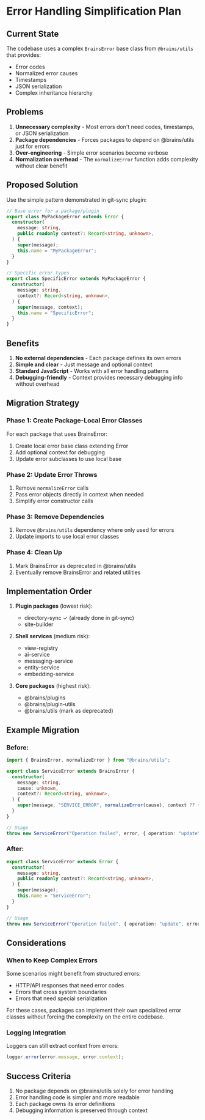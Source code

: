 # Error Handling Simplification Plan

## Current State
The codebase uses a complex `BrainsError` base class from `@brains/utils` that provides:
- Error codes
- Normalized error causes
- Timestamps
- JSON serialization
- Complex inheritance hierarchy

## Problems
1. **Unnecessary complexity** - Most errors don't need codes, timestamps, or JSON serialization
2. **Package dependencies** - Forces packages to depend on @brains/utils just for errors
3. **Over-engineering** - Simple error scenarios become verbose
4. **Normalization overhead** - The `normalizeError` function adds complexity without clear benefit

## Proposed Solution
Use the simple pattern demonstrated in git-sync plugin:

```typescript
// Base error for a package/plugin
export class MyPackageError extends Error {
  constructor(
    message: string,
    public readonly context?: Record<string, unknown>,
  ) {
    super(message);
    this.name = "MyPackageError";
  }
}

// Specific error types
export class SpecificError extends MyPackageError {
  constructor(
    message: string,
    context?: Record<string, unknown>,
  ) {
    super(message, context);
    this.name = "SpecificError";
  }
}
```

## Benefits
1. **No external dependencies** - Each package defines its own errors
2. **Simple and clear** - Just message and optional context
3. **Standard JavaScript** - Works with all error handling patterns
4. **Debugging-friendly** - Context provides necessary debugging info without overhead

## Migration Strategy

### Phase 1: Create Package-Local Error Classes
For each package that uses BrainsError:
1. Create local error base class extending Error
2. Add optional context for debugging
3. Update error subclasses to use local base

### Phase 2: Update Error Throws
1. Remove `normalizeError` calls
2. Pass error objects directly in context when needed
3. Simplify error constructor calls

### Phase 3: Remove Dependencies
1. Remove `@brains/utils` dependency where only used for errors
2. Update imports to use local error classes

### Phase 4: Clean Up
1. Mark BrainsError as deprecated in @brains/utils
2. Eventually remove BrainsError and related utilities

## Implementation Order

1. **Plugin packages** (lowest risk):
   - directory-sync ✓ (already done in git-sync)
   - site-builder
   
2. **Shell services** (medium risk):
   - view-registry
   - ai-service
   - messaging-service
   - entity-service
   - embedding-service

3. **Core packages** (highest risk):
   - @brains/plugins
   - @brains/plugin-utils
   - @brains/utils (mark as deprecated)

## Example Migration

### Before:
```typescript
import { BrainsError, normalizeError } from "@brains/utils";

export class ServiceError extends BrainsError {
  constructor(
    message: string,
    cause: unknown,
    context?: Record<string, unknown>,
  ) {
    super(message, "SERVICE_ERROR", normalizeError(cause), context ?? {});
  }
}

// Usage
throw new ServiceError("Operation failed", error, { operation: "update" });
```

### After:
```typescript
export class ServiceError extends Error {
  constructor(
    message: string,
    public readonly context?: Record<string, unknown>,
  ) {
    super(message);
    this.name = "ServiceError";
  }
}

// Usage
throw new ServiceError("Operation failed", { operation: "update", error });
```

## Considerations

### When to Keep Complex Errors
Some scenarios might benefit from structured errors:
- HTTP/API responses that need error codes
- Errors that cross system boundaries
- Errors that need special serialization

For these cases, packages can implement their own specialized error classes without forcing the complexity on the entire codebase.

### Logging Integration
Loggers can still extract context from errors:
```typescript
logger.error(error.message, error.context);
```

## Success Criteria
1. No package depends on @brains/utils solely for error handling
2. Error handling code is simpler and more readable
3. Each package owns its error definitions
4. Debugging information is preserved through context